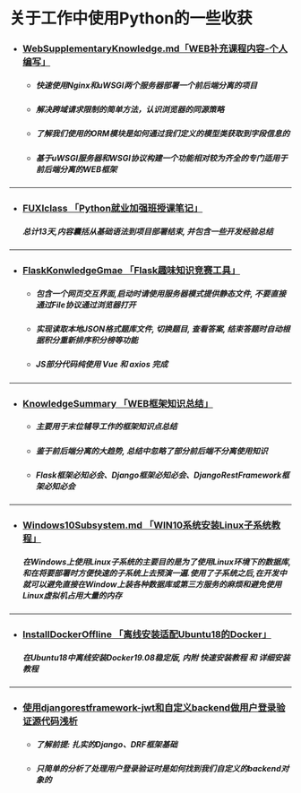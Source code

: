 # 关于工作中使用Python的一些收获

- ### [WebSupplementaryKnowledge.md「WEB补充课程内容-个人编写」](https://github.com/kerbalwzy/aboutPython/blob/master/WebSupplementaryKnowledge.md)

  - ##### 快速使用Nginx和uWSGI两个服务器部署一个前后端分离的项目

  - ##### 解决跨域请求限制的简单方法，认识浏览器的同源策略

  - ##### 了解我们使用的ORM模块是如何通过我们定义的模型类获取到字段信息的

  - ##### 基于uWSGI服务器和WSGI协议构建一个功能相对较为齐全的专门适用于前后端分离的WEB框架

----

- ### [FUXIclass 「Python就业加强班授课笔记」](https://github.com/kerbalwzy/aboutPython/tree/master/FUXIclass)

  ##### 总计13天,内容囊括从基础语法到项目部署结束, 并包含一些开发经验总结

----

- ### [FlaskKonwledgeGmae 「Flask趣味知识竞赛工具」](https://github.com/kerbalwzy/aboutPython/tree/master/FlaskKnowledgeGame)

  - ##### 包含一个网页交互界面,启动时请使用服务器模式提供静态文件, 不要直接通过File协议通过浏览器打开

  - ##### 实现读取本地JSON格式题库文件, 切换题目, 查看答案, 结束答题时自动根据积分重新排序积分榜等功能

  - ##### JS部分代码纯使用 Vue 和 axios 完成

----

- ### [KnowledgeSummary 「WEB框架知识总结」](https://github.com/kerbalwzy/aboutPython/tree/master/KnowledgeSummary)

  - ##### 主要用于末位辅导工作的框架知识点总结

  - ##### 鉴于前后端分离的大趋势, 总结中忽略了部分前后端不分离使用知识

  - ##### Flask框架必知必会、Django框架必知必会、DjangoRestFramework框架必知必会

----

- ### [Windows10Subsystem.md 「WIN10系统安装Linux子系统教程」](https://github.com/kerbalwzy/aboutPython/blob/master/Windows10Subsystem.md)

  ##### 在Windows上使用Linux子系统的主要目的是为了使用Linux环境下的数据库, 和在将要部署时方便快速的子系统上去预演一遍.使用了子系统之后,在开发中就可以避免直接在Window上装各种数据库或第三方服务的麻烦和避免使用Linux虚拟机占用大量的内存

----

- ### [InstallDockerOffline 「离线安装适配Ubuntu18的Docker」](https://github.com/kerbalwzy/aboutPython/tree/master/InstallDockerOffline)

  ##### 在Ubuntu18中离线安装Docker19.08稳定版, 内附 快速安装教程 和 详细安装教程

---

- ### [使用djangorestframework-jwt和自定义backend做用户登录验证源代码浅析](https://github.com/kerbalwzy/aboutPython/blob/master/UesDRF-JWTtoAHUTwithOwnBackend.md)

  - ##### 了解前提: 扎实的Django、DRF框架基础

  - ##### 只简单的分析了处理用户登录验证时是如何找到我们自定义的backend对象的

